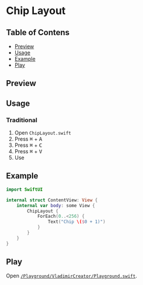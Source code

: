 # Chip Layout

## Table of Contens
- [Preview](#preview)
- [Usage](#usage)
- [Example](#example)
- [Play](#play)

## Preview

## Usage
### Traditional
1. Open `ChipLayout.swift`
2. Press <kbd>⌘</kbd> + <kbd>A</kbd>
3. Press <kbd>⌘</kbd> + <kbd>C</kbd>
4. Press <kbd>⌘</kbd> + <kbd>V</kbd>
5. Use

## Example
```swift
import SwiftUI

internal struct ContentView: View {
    internal var body: some View {
        ChipLayout {
            ForEach(0..<256) {
                Text("Chip \($0 + 1)")
            }
        }
    }
}
```

## Play
Open [`/Playground/VladimirCreator/Playground.swift`](/Playground/VladimirCreator/Playground.swift).

